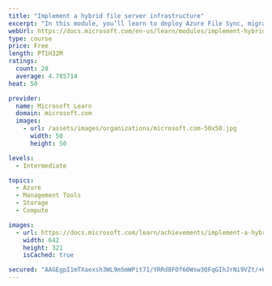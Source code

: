```yaml
---
title: "Implement a hybrid file server infrastructure"
excerpt: "In this module, you’ll learn to deploy Azure File Sync, migrate from DFS, and use Storage Migration Services to migrate file servers to Azure."
webUrl: https://docs.microsoft.com/en-us/learn/modules/implement-hybrid-file-server-infrastructure/
type: course
price: Free
length: PT1H32M
ratings:
  count: 28
  average: 4.785714
heat: 50

provider:
  name: Microsoft Learn
  domain: microsoft.com
  images:
    - url: /assets/images/organizations/microsoft.com-50x50.jpg
      width: 50
      height: 50

levels:
  - Intermediate

topics:
  - Azure
  - Management Tools
  - Storage
  - Compute

images:
  - url: https://docs.microsoft.com/learn/achievements/implement-a-hybrid-file-server-infrastructure-social.png
    width: 642
    height: 321
    isCached: true

secured: "AAGEgpI1mTXaexsh3WL9m5mWPit71/YRRd8FOf60Wsw3QFqGIhJrNi9VZt/+6Fb+K0ScDUSLX/3OBBt97h89fcErTaUOeRLj0TEoitJXPXdL2hnMJ8mCzzwRYRW9ME6WrfVz5FvdGRHhfZIo1cbxcme//PYo76ZCz0WXK0AH+LHvq4arI96OdkFIKSlb0PrPWh+aH7WRCzHI+D6XXERxlCe7ph711PuKvTahroDjhwnhnZiUehROEuG0pW/r2rqSfW5vXmPfeHspvIks9evyZ/Nz83KJIzw6Vt+kr0DKgBwpqyZuaJ+ovj5zrMSkUFggpni+fA54Q8kOiCzPVtrFWt41p6rVhfvWHZR7Li2lHWUfpFhLKVhAuZ5NxT1zGXqyWtqvMm87v/94adheU1+d51ZZW7bYS0EtDr0ikxw7uuI=;6A2GzgBO8jQ9xc/0z0pmCw=="
---
```


